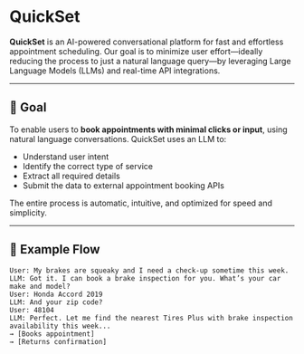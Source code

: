 # QuickSet

**QuickSet** is an AI-powered conversational platform for fast and effortless appointment scheduling. Our goal is to minimize user effort—ideally reducing the process to just a natural language query—by leveraging Large Language Models (LLMs) and real-time API integrations.

---

## 🚀 Goal

To enable users to **book appointments with minimal clicks or input**, using natural language conversations. QuickSet uses an LLM to:

- Understand user intent
- Identify the correct type of service
- Extract all required details
- Submit the data to external appointment booking APIs

The entire process is automatic, intuitive, and optimized for speed and simplicity.

---

## 💬 Example Flow

```plaintext
User: My brakes are squeaky and I need a check-up sometime this week.  
LLM: Got it. I can book a brake inspection for you. What’s your car make and model?  
User: Honda Accord 2019  
LLM: And your zip code?  
User: 48104  
LLM: Perfect. Let me find the nearest Tires Plus with brake inspection availability this week...  
→ [Books appointment]  
→ [Returns confirmation]
